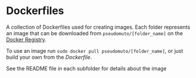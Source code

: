 # Dockerfiles

A collection of Dockerfiles used for creating images. Each folder represents an image that can be
downloaded from `pseudomuto/[folder_name]` on the [Docker Registry].

To use an image run `sudo docker pull pseudomuto/[folder_name]`, or just build your own from the
_Dockerfile_.

See the README file in each subfolder for details about the image

[Docker Registry]: https://registry.hub.docker.com/
